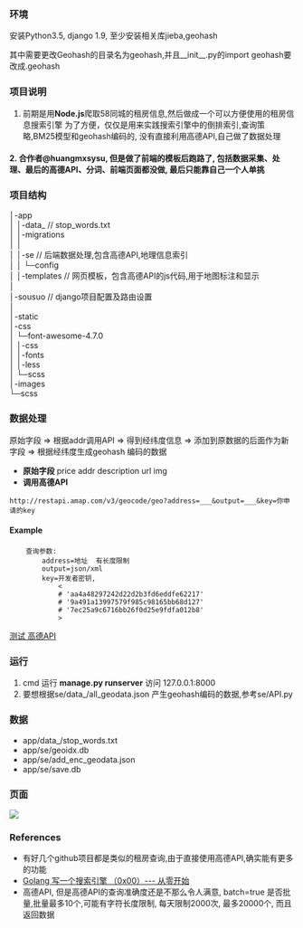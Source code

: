 
### 环境
安装Python3.5, django 1.9, 至少安装相关库jieba,geohash

其中需要更改Geohash的目录名为geohash,并且__init__.py的import geohash要改成.geohash

### 项目说明
1. 前期是用**Node.js**爬取58同城的租房信息,然后做成一个可以方便使用的租房信息搜索引擎
为了方便，仅仅是用来实践搜索引擎中的倒排索引,查询策略,BM25模型和geohash编码的,
没有直接利用高德API,自己做了数据处理
#### 2. **合作者@huangmxsysu**, 但是做了前端的模板后跑路了, 包括数据采集、处理、最后的高德API、分词、前端页面都没做, 最后只能靠自己一个人单挑

### 项目结构
  
│-app  
│  │-data_          // stop_words.txt  
│  │-migrations  
│  │  
│  │-se             // 后端数据处理,包含高德API,地理信息索引  
│  │  └─config  
│  │-templates      // 网页模板，包含高德API的js代码,用于地图标注和显示  
│  
│-sousuo            // django项目配置及路由设置  
│    
│-static  
    │-css  
    │  └─font-awesome-4.7.0  
    │      │-css  
    │      │-fonts  
    │      │-less  
    │      └─scss  
    │-images  
    └─scss  

### 数据处理
原始字段 => 根据addr调用API => 得到经纬度信息 => 添加到原数据的后面作为新字段 => 根据经纬度生成geohash 编码的数据
- **原始字段**  price addr description url img
- **调用高德API**
``` 
http://restapi.amap.com/v3/geocode/geo?address=___&output=___&key=你申请的key
``` 
#### Example
``` 
    查询参数:
        address=地址  有长度限制
        output=json/xml
        key=开发者密钥,
            <
            # 'aa4a48297242d22d2b3fd6eddfe62217'
            # '9a491a13997579f985c98165bb68d127'
            # '7ec25a9c6716bb26f0d25e9fdfa012b8'
            >
``` 
[测试 高德API](http://restapi.amap.com/v3/geocode/geo?address=%E6%9D%AD%E5%B7%9E0%7C%E6%9D%AD%E5%B7%9E1%7C%E6%9D%AD%E5%B7%9E2%7C%E6%9D%AD%E5%B7%9E3%7C%E6%9D%AD%E5%B7%9E4%7C%E6%9D%AD%E5%B7%9E5%7C%E6%9D%AD%E5%B7%9E6%7C%E6%9D%AD%E5%B7%9E7%7C%E6%9D%AD%E5%B7%9E8%7C%E6%9D%AD%E5%B7%9E9&output=json&batch=true&key=7ec25a9c6716bb26f0d25e9fdfa012b8)


### 运行

1.   cmd 运行 **manage.py runserver**
		访问 127.0.0.1:8000
2.    要想根据se/data_/all_geodata.json
产生geohash编码的数据,参考se/API.py

### 数据
- app/data_/stop_words.txt
- app/se/geoidx.db
- app/se/add_enc_geodata.json
- app/se/save.db

### 页面
![](static/images/layout.jpg)

### References
- 有好几个github项目都是类似的租房查询,由于直接使用高德API,确实能有更多的功能
- [Golang 写一个搜索引擎 （0x00）--- 从零开始](https://juejin.im/post/587c62f561ff4b0065018086)
- 高德API, 但是高德API的查询准确度还是不那么令人满意, batch=true 是否批量,批量最多10个,可能有字符长度限制, 每天限制2000次, 最多20000个, 而且返回数据